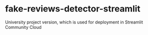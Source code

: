 # fake-reviews-detector-streamlit
University project version, which is used for deployment in Streamlit Community Cloud
